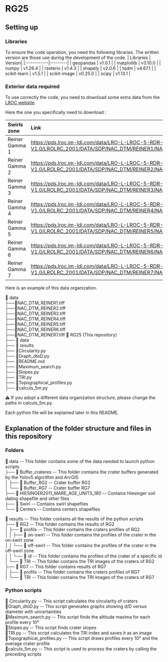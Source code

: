 # RG25

## Setting up

### Libraries
To ensure the code operation, you need ths following libraries. The written version are those use during the development of the code.
| Libraries | Version|
|:-----------|:--------|
| geopandas | v1.0.1 |
| matplotlib | v3.10.0 |
| numpy | v1.26.4 |
| rasterio | v1.4.3 |
| shapely | v2.0.6 |
| tqdm | v4.67.1 |
| scikit-learn | v1.5.1 |
| scikit-image | v0.25.0 |
| scipy | v1.13.1 |

### Exterior data required
To use correctly the code, you need to download some extra data from the [LROC website](https://wms.lroc.asu.edu/lroc/rdr_product_select?filter%5Btext%5D=rein&filter%5Blat%5D=&filter%5Blon%5D=&filter%5Brad%5D=&filter%5Bwest%5D=&filter%5Beast%5D=&filter%5Bsouth%5D=&filter%5Bnorth%5D=&filter%5Bprefix%5D%5B%5D=NAC_DTM&show_thumbs=0&per_page=10&commit=Search).

Here the one you specifically need to download :

| Swirls zone |  Link | README associated |
|:------------|:-------|:------------------|
| Reiner Gamma 1 | https://pds.lroc.im-ldi.com/data/LRO-L-LROC-5-RDR-V1.0/LROLRC_2001/DATA/SDP/NAC_DTM/REINER1/NAC_DTM_REINER1.TIF | [README_RG1](https://pds.lroc.im-ldi.com/data/LRO-L-LROC-5-RDR-V1.0/LROLRC_2001/DATA/SDP/NAC_DTM/REINER1/NAC_DTM_REINER1_README.TXT) |
| Reiner Gamma 2 | https://pds.lroc.im-ldi.com/data/LRO-L-LROC-5-RDR-V1.0/LROLRC_2001/DATA/SDP/NAC_DTM/REINER2/NAC_DTM_REINER2.TIF | [README_RG2](https://pds.lroc.im-ldi.com/data/LRO-L-LROC-5-RDR-V1.0/LROLRC_2001/DATA/SDP/NAC_DTM/REINER2/NAC_DTM_REINER2_README.TXT) |
| Reiner Gamma 3 | https://pds.lroc.im-ldi.com/data/LRO-L-LROC-5-RDR-V1.0/LROLRC_2001/DATA/SDP/NAC_DTM/REINER3/NAC_DTM_REINER3.TIF | [README_RG3](https://pds.lroc.im-ldi.com/data/LRO-L-LROC-5-RDR-V1.0/LROLRC_2001/DATA/SDP/NAC_DTM/REINER3/NAC_DTM_REINER3_README.TXT) |
| Reiner Gamma 4 | https://pds.lroc.im-ldi.com/data/LRO-L-LROC-5-RDR-V1.0/LROLRC_2001/DATA/SDP/NAC_DTM/REINER4/NAC_DTM_REINER4.TIF | [README_RG4](https://pds.lroc.im-ldi.com/data/LRO-L-LROC-5-RDR-V1.0/LROLRC_2001/DATA/SDP/NAC_DTM/REINER4/NAC_DTM_REINER4_README.TXT) |
| Reiner Gamma 5 | https://pds.lroc.im-ldi.com/data/LRO-L-LROC-5-RDR-V1.0/LROLRC_2001/DATA/SDP/NAC_DTM/REINER5/NAC_DTM_REINER5.TIF | [README_RG5](https://pds.lroc.im-ldi.com/data/LRO-L-LROC-5-RDR-V1.0/LROLRC_2001/DATA/SDP/NAC_DTM/REINER5/NAC_DTM_REINER5_README.TXT) |
| Reiner Gamma 6 | https://pds.lroc.im-ldi.com/data/LRO-L-LROC-5-RDR-V1.0/LROLRC_2001/DATA/SDP/NAC_DTM/REINER6/NAC_DTM_REINER6.TIF | [README_RG6](https://pds.lroc.im-ldi.com/data/LRO-L-LROC-5-RDR-V1.0/LROLRC_2001/DATA/SDP/NAC_DTM/REINER6/NAC_DTM_REINER6_README.TXT) |
| Reiner Gamma 7 | https://pds.lroc.im-ldi.com/data/LRO-L-LROC-5-RDR-V1.0/LROLRC_2001/DATA/SDP/NAC_DTM/REINER7/NAC_DTM_REINER7.TIF | [README_RG7](https://pds.lroc.im-ldi.com/data/LRO-L-LROC-5-RDR-V1.0/LROLRC_2001/DATA/SDP/NAC_DTM/REINER7/NAC_DTM_REINER7_README.TXT) |

Here is an example of this data organization.

📁 data\
├──💾NAC_DTM_REINER1.tiff\
├──💾NAC_DTM_REINER2.tiff\
├──💾NAC_DTM_REINER3.tiff\
├──💾NAC_DTM_REINER4.tiff\
├──💾NAC_DTM_REINER5.tiff\
├──💾NAC_DTM_REINER6.tiff\
├──💾NAC_DTM_REINER7.tiff
📁 RG25 (This repository)\
├── 📁 data\
├── 📁 results\
├── 🐍Circularity.py\
├── 🐍Graph_dtoD.py\
├── 📄README.md\
├── 🐍Maximum_search.py\
├── 🐍Slopes.py\
├── 🐍TRI.py\
├── 🐍Topographical_profiles.py\
├── 🐍calculs_5m.py

⚠️ If you adopt a different data organization structure, please change the paths in calculs_5m.py.

Each python file will be explained later in this README.

## Explanation of the folder structure and files in this repository

### Folders
📁 data -- This folder contains some of the data needed to launch python scripts  
├── 📁 Buffer_crateres -- This folder contains the crater buffers generated by the Yolov5 algorithm and ArcGIS  
│   ├── 📁 Buffer_RG2 -- Crater buffer RG2  
│   └── 📁 Buffer_RG7 -- Crater buffer RG7  
├── 📁 HIESINGER2011_MARE_AGE_UNITS_180 -- Contains Hiesinger soil dating shapefile and other files  
├── 📁 Swirl -- Contains swirl shapefiles  
└── 📁 Centers -- Contains centers shapefiles  

📁 results -- This folder contains all the results of the python scripts  
├── 📁 RG2 -- This folder contains the results of RG2  
│   ├── 📁 profils -- This folder contains the craters profiles of RG2  
│   │   ├── 📁 on-swirl -- This folder contains the profiles of the crater in the on-swirl zone  
│   │   └── 📁 off-swirl -- This folder contains the profiles of the crater in the off-swirl zone  
│   │       └── 📁 id -- This folder contains the profiles of the crater of a specific id  
│   └── 📁 TRI -- This folder contains the TRI images of the craters of RG2  
├── 📁 RG7 -- This folder contains results of RG7  
│   ├── 📁 profils -- This folder contains the craters profiles of RG7  
│   └── 📁 TRI -- This folder contains the TRI images of the craters of RG7  


### Python scripts
🐍 Circularity.py -- This script calculates the circularity of craters\
🐍Graph_dtoD.py -- This script generates graphs showing d/D versus diameter with uncertainties\
🐍Maximum_search.py -- This script finds the altitude maxima for each profile every 10°\
🐍Slopes.py -- This script finds crater slopes\
🐍TRI.py -- This script calculates the TRI index and saves it as an image\
🐍Topographical_profiles.py -- This script draws profiles every 10° and the average crater profile\
🐍calculs_5m.py -- This script is used to process the craters by calling the preceding scripts